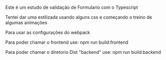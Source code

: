 Este é um estudo de validação de Formulario com o Typescript

Tentei dar uma estilizada usando alguns css e começando o treino de algumas animações


Para usar as configurações do webpack

Para poder chamar o frontend use:
npm run build:frontend

Para poder chamar o diretorio Dist "backend" use:
npm run build:backend

